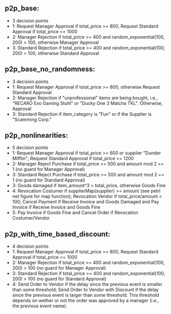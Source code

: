 ## p2p_base: 
- 3 decision points
- 1: Request Manager Approval if total_price >= 800, Request Standard Approval if total_price <= 1000
- 2: Manager Rejection if total_price >= 400 and random_exponential(100, 200) > 100, otherwise Manager Approval 
- 3: Standard Rejection if total_price >= 400 and random_exponential(100, 200) > 100, otherwise Standard Approval 

## p2p_base_no_randomness: 
- 3 decision points
- 1: Request Manager Approval if total_price >= 800, otherwise Request Standard Approval 
- 2: Manager Rejection if "unprofessional" items are being bought, i.e., "RECARO Exo Gaming Stuhl" or "Ducky One 3 Matcha TKL". Otherwise, Approval
- 3: Standard Rejection if item_category is "Fun" or if the Supplier is "Scamming Corp." 

## p2p_nonlinearities: 
- 5 decision points
- 1: Request Manager Approval if total_price >= 600 or supplier "Dunder Mifflin"; Request Standard Approval if total_price <= 1200
- 2: Manager Reject Purchase if total_price >= 500 and amount mod 2 == 1 (no guard for Manager Approval)
- 3: Standard Reject Purchase if total_price >= 500 and amount mod 2 == 1 (no guard for Standard Approval)
- 3: Goods damaged if item_amount^3 > total_price, otherwise Goods Fine
- 4: Revocation Costumer if supplierMap(supplier) >= amount (see petri net figure for map function); Revocation Vendor if total_price/amount < 100; Cancel Payment if Receive Invoice and Goods Damaged and Pay Invoice if Receive Invoice and Goods Fine
- 5: Pay Invoice if Goods Fine and Cancel Order if Revocation Costumer/Vendor 
	
## p2p_with_time_based_discount:
- 4 decision points
- 1: Request Manager Approval if total_price >= 800, Request Standard Approval if total_price <= 1000
- 2: Manager Rejection if total_price >= 400 and random_exponential(100, 200) > 100 (no guard for Manager Approval)
- 3: Standard Rejection if total_price >= 400 and random_exponential(100, 200) > 100 (no guard for Standard Approval)
- 4: Send Order to Vendor if the delay since the previous event is smaller than some threshold; Send Order to Vendor with Discount if the delay since the previous event is larger than some threshold. This threshold depends on wether or not the order was approved by a manager (i.e., the previous event name).

